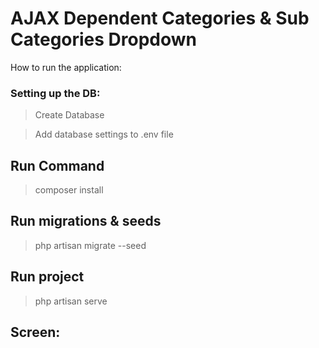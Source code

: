 
# AJAX Dependent Categories & Sub Categories Dropdown
 How to run the application:
### Setting up the DB: 
> Create Database

> Add database settings to .env file

## Run Command
> composer install

## Run migrations & seeds
> php artisan migrate --seed

## Run project
> php artisan serve  


## Screen:
